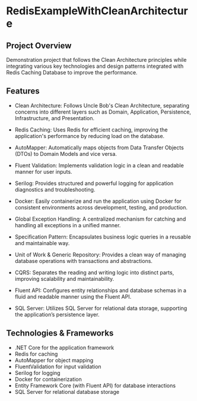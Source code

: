# RedisExampleWithCleanArchitecture

## Project Overview
Demonstration project that follows the Clean Architecture principles while integrating various key technologies and design patterns integrated with Redis Caching Database to improve the performance.

## Features

* Clean Architecture: Follows Uncle Bob's Clean Architecture, separating concerns into different layers such as Domain, Application, Persistence, Infrastructure, and Presentation.

* Redis Caching: Uses Redis for efficient caching, improving the application's performance by reducing load on the database.

* AutoMapper: Automatically maps objects from Data Transfer Objects (DTOs) to Domain Models and vice versa.

* Fluent Validation: Implements validation logic in a clean and readable manner for user inputs.

* Serilog: Provides structured and powerful logging for application diagnostics and troubleshooting.

* Docker: Easily containerize and run the application using Docker for consistent environments across development, testing, and production.

* Global Exception Handling: A centralized mechanism for catching and handling all exceptions in a unified manner.

* Specification Pattern: Encapsulates business logic queries in a reusable and maintainable way.

* Unit of Work & Generic Repository: Provides a clean way of managing database operations with transactions and abstractions.

* CQRS: Separates the reading and writing logic into distinct parts, improving scalability and maintainability.

* Fluent API: Configures entity relationships and database schemas in a fluid and readable manner using the Fluent API.

* SQL Server: Utilizes SQL Server for relational data storage, supporting the application’s persistence layer.

## Technologies & Frameworks
* .NET Core for the application framework
* Redis for caching
* AutoMapper for object mapping
* FluentValidation for input validation
* Serilog for logging
* Docker for containerization
* Entity Framework Core (with Fluent API) for database interactions
* SQL Server for relational database storage
